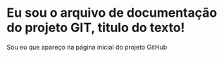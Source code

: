 # Eu sou o arquivo de documentação do projeto GIT, titulo do texto!

Sou eu que apareço na página inicial do projeto GitHub